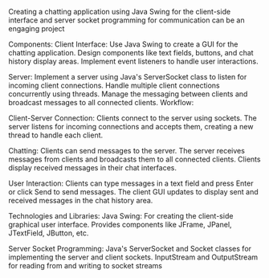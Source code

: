 Creating a chatting application using Java Swing for the client-side interface and server socket programming for communication can be an engaging project

Components:
Client Interface:
Use Java Swing to create a GUI for the chatting application.
Design components like text fields, buttons, and chat history display areas.
Implement event listeners to handle user interactions.

Server:
Implement a server using Java's ServerSocket class to listen for incoming client connections.
Handle multiple client connections concurrently using threads.
Manage the messaging between clients and broadcast messages to all connected clients.
Workflow:

Client-Server Connection:
Clients connect to the server using sockets.
The server listens for incoming connections and accepts them, creating a new thread to handle each client.

Chatting:
Clients can send messages to the server.
The server receives messages from clients and broadcasts them to all connected clients.
Clients display received messages in their chat interfaces.

User Interaction:
Clients can type messages in a text field and press Enter or click Send to send messages.
The client GUI updates to display sent and received messages in the chat history area.

Technologies and Libraries:
Java Swing:
For creating the client-side graphical user interface.
Provides components like JFrame, JPanel, JTextField, JButton, etc.

Server Socket Programming:
Java's ServerSocket and Socket classes for implementing the server and client sockets.
InputStream and OutputStream for reading from and writing to socket streams
